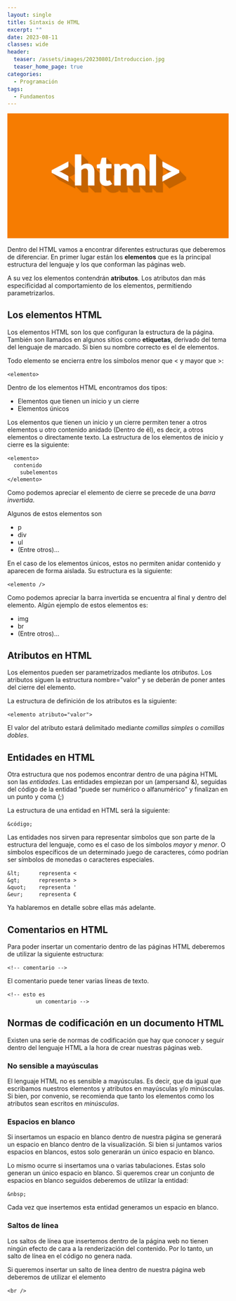 ```yaml
---
layout: single
title: Sintaxis de HTML
excerpt: ""
date: 2023-08-11
classes: wide
header:
  teaser: /assets/images/20230801/Introduccion.jpg
  teaser_home_page: true
categories:
  - Programación
tags:
  - Fundamentos
---
```


![](/assets/images/20230801/Introduccion.jpg)

Dentro del HTML vamos a encontrar diferentes estructuras que deberemos de diferenciar. En primer lugar están los **elementos** que es la principal estructura del lenguaje y los que conforman las páginas web.

A su vez los elementos contendrán **atributos**. Los atributos dan más especificidad al comportamiento de los elementos, permitiendo parametrizarlos.

## Los elementos HTML

Los elementos HTML son los que configuran la estructura de la página. También son llamados en algunos sitios como **etiquetas**, derivado del tema del lenguaje de marcado. Si bien su nombre correcto es el de elementos.

Todo elemento se encierra entre los símbolos menor que < y mayor que >:

~~~
<elemento>
~~~

Dentro de los elementos HTML encontramos dos tipos:

* Elementos que tienen un inicio y un cierre
* Elementos únicos

Los elementos que tienen un inicio y un cierre permiten tener a otros elementos u otro contenido anidado (Dentro de él), es decir, a otros elementos o directamente texto. La estructura de los elementos de inicio y cierre es la siguiente:

~~~
<elemento> 
  contenido
    subelementos
</elemento>
~~~

Como podemos apreciar el elemento de cierre se precede de una *barra invertida*.

Algunos de estos elementos son 

* p
* div
* ul
* (Entre otros)...

En el caso de los elementos únicos, estos no permiten anidar contenido y aparecen de forma aislada. Su estructura es la siguiente:

~~~
<elemento />
~~~

Como podemos apreciar la barra invertida se encuentra al final y dentro del elemento. Algún ejemplo de estos elementos es:

* img
* br
* (Entre otros)...

## Atributos en HTML

Los elementos pueden ser parametrizados mediante los *atributos*. Los atributos siguen la estructura nombre="valor" y se deberán de poner antes del cierre del elemento.

La estructura de definición de los atributos es la siguiente:

~~~
<elemento atributo="valor">
~~~

El valor del atributo estará delimitado mediante *comillas simples* o *comillas dobles*.

## Entidades en HTML

Otra estructura que nos podemos encontrar dentro de una página HTML son las *entidades*. Las entidades empiezan por un (ampersand &), seguidas del código de la entidad "puede ser numérico o alfanumérico" y finalizan en un punto y coma (;)

La estructura de una entidad en HTML será la siguiente:

~~~
&código;
~~~

Las entidades nos sirven para representar símbolos que son parte de la estructura del lenguaje, como es el caso de los símbolos *mayor* y *menor*. O símbolos específicos de un determinado juego de caracteres, cómo podrían ser símbolos de monedas o caracteres especiales.

~~~
&lt;      representa <
&gt;      representa >
&quot;    representa '
&eur;     representa €
~~~

Ya hablaremos en detalle sobre ellas más adelante.

## Comentarios en HTML

Para poder insertar un comentario dentro de las páginas HTML deberemos de utilizar la siguiente estructura:

~~~
<!-- comentario -->
~~~

El comentario puede tener varias líneas de texto.

~~~
<!-- esto es
         un comentario -->
~~~

## Normas de codificación en un documento HTML

Existen una serie de normas de codificación que hay que conocer y seguir dentro del lenguaje HTML a la hora de crear nuestras páginas web.

### No sensible a mayúsculas

El lenguaje HTML no es sensible a mayúsculas. Es decir, que da igual que escribamos nuestros elementos y atributos en mayúsculas y/o minúsculas. Si bien, por convenio, se recomienda que tanto los elementos como los atributos sean escritos en *minúsculas*.

### Espacios en blanco

Si insertamos un espacio en blanco dentro de nuestra página se generará un espacio en blanco dentro de la visualización. Si bien si juntamos varios espacios en blancos, estos solo generarán un único espacio en blanco.

Lo mismo ocurre si insertamos una o varias tabulaciones. Estas solo generan un único espacio en blanco. Si queremos crear un conjunto de espacios en blanco seguidos deberemos de utilizar la entidad:

~~~
&nbsp;
~~~

Cada vez que insertemos esta entidad generamos un espacio en blanco.

### Saltos de línea

Los saltos de línea que insertemos dentro de la página web no tienen ningún efecto de cara a la renderización del contenido. Por lo tanto, un salto de línea en el código no genera nada.

Si queremos insertar un salto de línea dentro de nuestra página web deberemos de utilizar el elemento

~~~
<br />
~~~